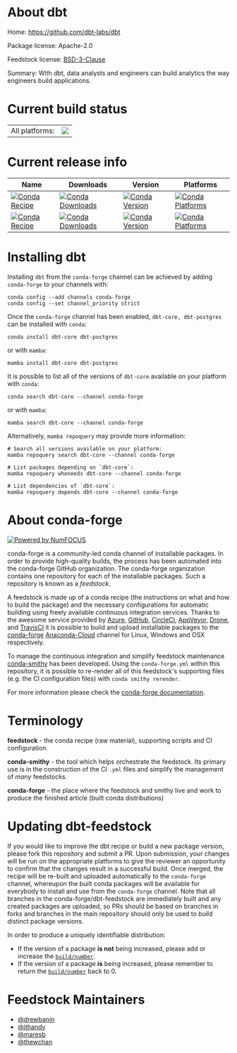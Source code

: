 About dbt
=========

Home: https://github.com/dbt-labs/dbt

Package license: Apache-2.0

Feedstock license: [BSD-3-Clause](https://github.com/conda-forge/dbt-feedstock/blob/main/LICENSE.txt)

Summary: With dbt, data analysts and engineers can build analytics the way engineers build applications.

Current build status
====================


<table><tr><td>All platforms:</td>
    <td>
      <a href="https://dev.azure.com/conda-forge/feedstock-builds/_build/latest?definitionId=5362&branchName=main">
        <img src="https://dev.azure.com/conda-forge/feedstock-builds/_apis/build/status/dbt-feedstock?branchName=main">
      </a>
    </td>
  </tr>
</table>

Current release info
====================

| Name | Downloads | Version | Platforms |
| --- | --- | --- | --- |
| [![Conda Recipe](https://img.shields.io/badge/recipe-dbt--core-green.svg)](https://anaconda.org/conda-forge/dbt-core) | [![Conda Downloads](https://img.shields.io/conda/dn/conda-forge/dbt-core.svg)](https://anaconda.org/conda-forge/dbt-core) | [![Conda Version](https://img.shields.io/conda/vn/conda-forge/dbt-core.svg)](https://anaconda.org/conda-forge/dbt-core) | [![Conda Platforms](https://img.shields.io/conda/pn/conda-forge/dbt-core.svg)](https://anaconda.org/conda-forge/dbt-core) |
| [![Conda Recipe](https://img.shields.io/badge/recipe-dbt--postgres-green.svg)](https://anaconda.org/conda-forge/dbt-postgres) | [![Conda Downloads](https://img.shields.io/conda/dn/conda-forge/dbt-postgres.svg)](https://anaconda.org/conda-forge/dbt-postgres) | [![Conda Version](https://img.shields.io/conda/vn/conda-forge/dbt-postgres.svg)](https://anaconda.org/conda-forge/dbt-postgres) | [![Conda Platforms](https://img.shields.io/conda/pn/conda-forge/dbt-postgres.svg)](https://anaconda.org/conda-forge/dbt-postgres) |

Installing dbt
==============

Installing `dbt` from the `conda-forge` channel can be achieved by adding `conda-forge` to your channels with:

```
conda config --add channels conda-forge
conda config --set channel_priority strict
```

Once the `conda-forge` channel has been enabled, `dbt-core, dbt-postgres` can be installed with `conda`:

```
conda install dbt-core dbt-postgres
```

or with `mamba`:

```
mamba install dbt-core dbt-postgres
```

It is possible to list all of the versions of `dbt-core` available on your platform with `conda`:

```
conda search dbt-core --channel conda-forge
```

or with `mamba`:

```
mamba search dbt-core --channel conda-forge
```

Alternatively, `mamba repoquery` may provide more information:

```
# Search all versions available on your platform:
mamba repoquery search dbt-core --channel conda-forge

# List packages depending on `dbt-core`:
mamba repoquery whoneeds dbt-core --channel conda-forge

# List dependencies of `dbt-core`:
mamba repoquery depends dbt-core --channel conda-forge
```


About conda-forge
=================

[![Powered by
NumFOCUS](https://img.shields.io/badge/powered%20by-NumFOCUS-orange.svg?style=flat&colorA=E1523D&colorB=007D8A)](https://numfocus.org)

conda-forge is a community-led conda channel of installable packages.
In order to provide high-quality builds, the process has been automated into the
conda-forge GitHub organization. The conda-forge organization contains one repository
for each of the installable packages. Such a repository is known as a *feedstock*.

A feedstock is made up of a conda recipe (the instructions on what and how to build
the package) and the necessary configurations for automatic building using freely
available continuous integration services. Thanks to the awesome service provided by
[Azure](https://azure.microsoft.com/en-us/services/devops/), [GitHub](https://github.com/),
[CircleCI](https://circleci.com/), [AppVeyor](https://www.appveyor.com/),
[Drone](https://cloud.drone.io/welcome), and [TravisCI](https://travis-ci.com/)
it is possible to build and upload installable packages to the
[conda-forge](https://anaconda.org/conda-forge) [Anaconda-Cloud](https://anaconda.org/)
channel for Linux, Windows and OSX respectively.

To manage the continuous integration and simplify feedstock maintenance
[conda-smithy](https://github.com/conda-forge/conda-smithy) has been developed.
Using the ``conda-forge.yml`` within this repository, it is possible to re-render all of
this feedstock's supporting files (e.g. the CI configuration files) with ``conda smithy rerender``.

For more information please check the [conda-forge documentation](https://conda-forge.org/docs/).

Terminology
===========

**feedstock** - the conda recipe (raw material), supporting scripts and CI configuration.

**conda-smithy** - the tool which helps orchestrate the feedstock.
                   Its primary use is in the construction of the CI ``.yml`` files
                   and simplify the management of *many* feedstocks.

**conda-forge** - the place where the feedstock and smithy live and work to
                  produce the finished article (built conda distributions)


Updating dbt-feedstock
======================

If you would like to improve the dbt recipe or build a new
package version, please fork this repository and submit a PR. Upon submission,
your changes will be run on the appropriate platforms to give the reviewer an
opportunity to confirm that the changes result in a successful build. Once
merged, the recipe will be re-built and uploaded automatically to the
`conda-forge` channel, whereupon the built conda packages will be available for
everybody to install and use from the `conda-forge` channel.
Note that all branches in the conda-forge/dbt-feedstock are
immediately built and any created packages are uploaded, so PRs should be based
on branches in forks and branches in the main repository should only be used to
build distinct package versions.

In order to produce a uniquely identifiable distribution:
 * If the version of a package **is not** being increased, please add or increase
   the [``build/number``](https://docs.conda.io/projects/conda-build/en/latest/resources/define-metadata.html#build-number-and-string).
 * If the version of a package **is** being increased, please remember to return
   the [``build/number``](https://docs.conda.io/projects/conda-build/en/latest/resources/define-metadata.html#build-number-and-string)
   back to 0.

Feedstock Maintainers
=====================

* [@drewbanin](https://github.com/drewbanin/)
* [@jthandy](https://github.com/jthandy/)
* [@maresb](https://github.com/maresb/)
* [@thewchan](https://github.com/thewchan/)

